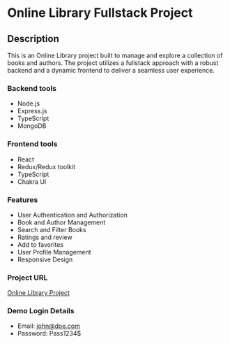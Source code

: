 # Online Library Fullstack Project
## Description
This is an Online Library project built to manage and explore a collection of books and authors. The project utilizes a fullstack approach with a robust backend and a dynamic frontend to deliver a seamless user experience.

### Backend tools
- Node.js
- Express.js
- TypeScript
- MongoDB

### Frontend tools
- React
- Redux/Redux toolkit
- TypeScript
- Chakra UI

### Features
- User Authentication and Authorization
- Book and Author Management
- Search and Filter Books
- Ratings and review
- Add to favorites
- User Profile Management
- Responsive Design

### Project URL
[Online Library Project](https://shelves-book-store.vercel.app/)

### Demo Login Details
- Email: john@doe.com
- Password: Pass1234$
